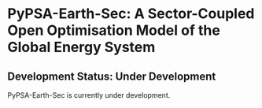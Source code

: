 # PyPSA-Earth-Sec: A Sector-Coupled Open Optimisation Model of the Global Energy System

## Development Status: Under Development

PyPSA-Earth-Sec is currently under development.
